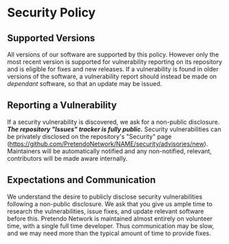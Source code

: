 # Security Policy

## Supported Versions

All versions of our software are supported by this policy. However only the most recent version is supported for vulnerability reporting on its repository and is eligible for fixes and new releases. If a vulnerability is found in older versions of the software, a vulnerability report should instead be made on *dependant* software, so that an update may be issued.

## Reporting a Vulnerability

If a security vulnerability is discovered, we ask for a non-public disclosure. ***The repository "Issues" tracker is fully public.*** Security vulnerabilities can be privately disclosed on the repository's "Security" page (https://github.com/PretendoNetwork/NAME/security/advisories/new). Maintainers will be automatically notified and any non-notified, relevant, contributors will be made aware internally.

## Expectations and Communication

We understand the desire to publicly disclose security vulnerabilities following a non-public disclosure. We ask that you give us ample time to research the vulnerabilities, issue fixes, and update relevant software before this. Pretendo Network is maintained almost entirely on volunteer time, with a single full time developer. Thus communication may be slow, and we may need more than the typical amount of time to provide fixes.